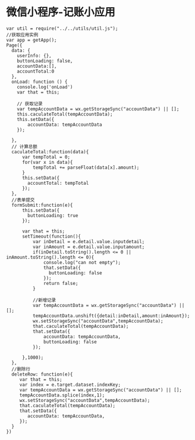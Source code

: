 # 微信小程序-记账小应用
	 
	var util = require("../../utils/util.js");
	//获取应用实例
	var app = getApp();
	Page({
	  data: {
	    userInfo: {},
	    buttonLoading: false, 
	    accountData:[],
	    accountTotal:0
	  },
	  onLoad: function () {
	    console.log('onLoad')
	    var that = this;
	
	    // 获取记录
	    var tempAccountData = wx.getStorageSync("accountData") || [];
	    this.caculateTotal(tempAccountData);
	    this.setData({
	        accountData: tempAccountData
	    });
	
	  },
	  // 计算总额
	  caculateTotal:function(data){
	      var tempTotal = 0;
	      for(var x in data){
	          tempTotal += parseFloat(data[x].amount);
	      }
	      this.setData({
	        accountTotal: tempTotal
	      });
	  },
	  //表单提交
	  formSubmit:function(e){
	      this.setData({
	        buttonLoading: true
	      });
	
	      var that = this;
	      setTimeout(function(){
	          var inDetail = e.detail.value.inputdetail;
	          var inAmount = e.detail.value.inputamount;
	          if(inDetail.toString().length <= 0 || inAmount.toString().length <= 0){
	              console.log("can not empty");
	              that.setData({
	                buttonLoading: false
	              });
	              return false;
	          }
	          
	          //新增记录
	          var tempAccountData = wx.getStorageSync("accountData") || [];
	          tempAccountData.unshift({detail:inDetail,amount:inAmount});
	          wx.setStorageSync("accountData",tempAccountData);
	          that.caculateTotal(tempAccountData);
	          that.setData({
	              accountData: tempAccountData,
	              buttonLoading: false
	          });
	
	      },1000);
	  },
	  //删除行
	  deleteRow: function(e){
	     var that = this;
	     var index = e.target.dataset.indexKey;
	     var tempAccountData = wx.getStorageSync("accountData") || [];
	     tempAccountData.splice(index,1);
	     wx.setStorageSync("accountData",tempAccountData);
	     that.caculateTotal(tempAccountData);
	     that.setData({
	        accountData: tempAccountData,
	     });
	  }
	})

